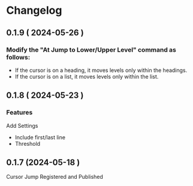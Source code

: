# Changelog

## 0.1.9 ( 2024-05-26 )

### Modify the "At Jump to Lower/Upper Level" command as follows:

-   If the cursor is on a heading, it moves levels only within the headings.
-   If the cursor is on a list, it moves levels only within the list.

## 0.1.8 ( 2024-05-23 )

### Features

Add Settings

-   Include first/last line
-   Threshold

## 0.1.7 (2024-05-18 )

Cursor Jump Registered and Published
